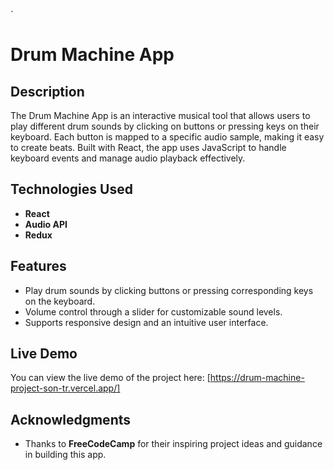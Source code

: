 `
# Drum Machine App  

## Description  
The Drum Machine App is an interactive musical tool that allows users to play different drum sounds by clicking on buttons or pressing keys on their keyboard. Each button is mapped to a specific audio sample, making it easy to create beats. Built with React, the app uses JavaScript to handle keyboard events and manage audio playback effectively.  

## Technologies Used  
- **React**  
- **Audio API**  
- **Redux**  

## Features  
- Play drum sounds by clicking buttons or pressing corresponding keys on the keyboard.  
- Volume control through a slider for customizable sound levels.  
- Supports responsive design and an intuitive user interface.  

## Live Demo  
You can view the live demo of the project here: [https://drum-machine-project-son-tr.vercel.app/]  

## Acknowledgments  
- Thanks to **FreeCodeCamp** for their inspiring project ideas and guidance in building this app.  
